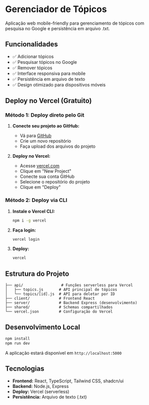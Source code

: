 # Gerenciador de Tópicos

Aplicação web mobile-friendly para gerenciamento de tópicos com pesquisa no Google e persistência em arquivo .txt.

## Funcionalidades

- ✅ Adicionar tópicos
- ✅ Pesquisar tópicos no Google
- ✅ Remover tópicos
- ✅ Interface responsiva para mobile
- ✅ Persistência em arquivo de texto
- ✅ Design otimizado para dispositivos móveis

## Deploy no Vercel (Gratuito)

### Método 1: Deploy direto pelo Git

1. **Conecte seu projeto ao GitHub:**
   - Vá para [GitHub](https://github.com)
   - Crie um novo repositório
   - Faça upload dos arquivos do projeto

2. **Deploy no Vercel:**
   - Acesse [vercel.com](https://vercel.com)
   - Clique em "New Project"
   - Conecte sua conta GitHub
   - Selecione o repositório do projeto
   - Clique em "Deploy"

### Método 2: Deploy via CLI

1. **Instale o Vercel CLI:**
   ```bash
   npm i -g vercel
   ```

2. **Faça login:**
   ```bash
   vercel login
   ```

3. **Deploy:**
   ```bash
   vercel
   ```

## Estrutura do Projeto

```
├── api/                 # Funções serverless para Vercel
│   ├── topics.js       # API principal de tópicos
│   └── topics/[id].js  # API para deletar por ID
├── client/             # Frontend React
├── server/             # Backend Express (desenvolvimento)
├── shared/             # Schemas compartilhados
└── vercel.json         # Configuração do Vercel
```

## Desenvolvimento Local

```bash
npm install
npm run dev
```

A aplicação estará disponível em `http://localhost:5000`

## Tecnologias

- **Frontend:** React, TypeScript, Tailwind CSS, shadcn/ui
- **Backend:** Node.js, Express
- **Deploy:** Vercel (serverless)
- **Persistência:** Arquivo de texto (.txt)
